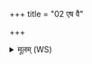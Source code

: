 +++
title = "02 एष वै"

+++
<details><summary>मूलम् (WS)</summary>

एष वै वैश्वानर उदयन् पवमानः ॥ २ ॥
</details>